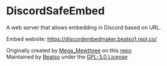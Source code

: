 # DiscordSafeEmbed
A web server that allows embedding in Discord based on URL.

Embed website: https://discordembedmaker.beatso1.repl.co/

Originally created by [Mega_Mewthree](https://github.com/Mega-Mewthree) on this [repo](https://github.com/Mega-Mewthree/DiscordSafeEmbed)  
Maintained by [Beatso](https://github.com/Beatso) under the [GPL-3.0 License](https://github.com/Beatso/DiscordEmbedMaker/blob/master/LICENSE)
